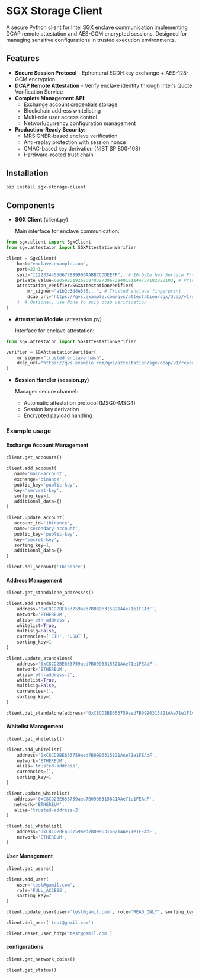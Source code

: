 # SGX Storage Client

A secure Python client for Intel SGX enclave communication implementing DCAP remote attestation and AES-GCM encrypted sessions. Designed for managing sensitive configurations in trusted execution environments.

## Features

- **Secure Session Protocol** - Ephemeral ECDH key exchange + AES-128-GCM encryption
- **DCAP Remote Attestation** - Verify enclave identity through Intel's Quote Verification Service
- **Complete Management API**:
  - Exchange account credentials storage
  - Blockchain address whitelisting
  - Multi-role user access control
  - Network/currency configuration management
- **Production-Ready Security**:
  - MRSIGNER-based enclave verification
  - Anti-replay protection with session nonce
  - CMAC-based key derivation (NIST SP 800-108)
  - Hardware-rooted trust chain

## Installation

```bash
pip install sgx-storage-client
```

## Components

- **SGX Client** (client.py)

  Main interface for enclave communication:

```python
from sgx.client import SgxClient
from sgx.attestaion import SGXAttestationVerifier

client = SgxClient(
    host="enclave.example.com",
    port=2241,
    spid="11223344556677889900AABBCCDDEEFF",  # 16-byte hex Service Provider ID
    private_value=680592519268687832738673940181144757182820103, # Private key for enclave authentication
    attestation_verifier=SGXAttestationVerifier(
        mr_signer="a1b2c3d4e5f6...", # Trusted enclave fingerprint
        dcap_url="https://qvs.example.com/qvs/attestation/sgx/dcap/v1/report"
    )  # Optional, use None to skip dcap verification
)
```
- **Attestation Module** (attestation.py)

  Interface for enclave attestation:
```python
from sgx.attestaion import SGXAttestationVerifier

verifier = SGXAttestationVerifier(
    mr_signer="trusted_enclave_hash",
    dcap_url="https://qvs.example.com/qvs/attestation/sgx/dcap/v1/report"
)
```
- **Session Handler (session.py)**

  Manages secure channel:

  - Automatic attestation protocol (MSG0-MSG4)
  - Session key derivation
  - Encrypted payload handling

### Example usage
#### Exchange Account Management
```python
client.get_accounts()

client.add_account(
   name='main-account', 
   exchange='binance', 
   public_key='public-key',
   key='sercret-key', 
   sorting_key=1, 
   additional_data={}
)

client.update_account(
   account_id='1binance', 
   name='secondary-account', 
   public_key='public-key', 
   key='secret-key', 
   sorting_key=1, 
   additional_data={}
)

client.del_account('1binance')
```
#### Address Management
```python
client.get_standalone_addresses()

client.add_standalone(
    address='0xC8CD2BE653759aed7B0996315821AAe71e1FEAdF',
    network='ETHEREUM',
    alias='eth-address',
    whitelist=True,
    multisig=False,
    currencies=['ETH', 'USDT'],
    sorting_key=1
)

client.update_standalone(
    address='0xC8CD2BE653759aed7B0996315821AAe71e1FEAdF',
    network='ETHEREUM',
    alias='eth-address-2',
    whitelist=True,
    multisig=False,
    currencies=[],
    sorting_key=1
)

client.del_standalone(address='0xC8CD2BE653759aed7B0996315821AAe71e1FEAdF', network='ETHEREUM')
```

#### Whitelist Management

```python
client.get_whitelist()

client.add_whitelist(
    address='0xC8CD2BE653759aed7B0996315821AAe71e1FEAdF',
    network='ETHEREUM',
    alias='trusted-address',
    currencies=[],
    sorting_key=1
)

client.update_whitelist(
   address='0xC8CD2BE653759aed7B0996315821AAe71e1FEAdF',
   network='ETHEREUM',
   alias='trusted-address-2'
)

client.del_whitelist(
    address='0xC8CD2BE653759aed7B0996315821AAe71e1FEAdF',
    network='ETHEREUM',
)
```

#### User Management

```python
client.get_users()

client.add_user(
    user='test@gamil.com', 
    role='FULL_ACCESS', 
    sorting_key=2
)

client.update_user(user='test@gamil.com', role='READ_ONLY', sorting_key=2)

client.del_user('test@gamil.com')

client.reset_user_hotp('test@gamil.com')
```

#### configurations

```python
client.get_network_coins()

client.get_status()
```
